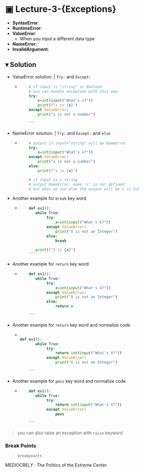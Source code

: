 # ▣ Lecture-3-{Exceptions}

* **SyntaxError**:
* **RuntimeError**:
* **ValueError**:
  * When you input a different data type
* **NameError:**
* **InvalidArgument**:

## **▾ Solution**

* ValueError solution: | `Try:` and `Except:`

  * ```python
        # if input is "string" or Boolean  
        # you can handle exception with this way:
        try:
            x=int(input("What's x?"))
            print(f"x is {x}")
        except ValueError:
            print("x is not a number")
        
        ```

* NameError solution: | `Try:` and `Except:` and `else`

  * ```python
        # output if input="string" will be NameError
        try:
            x=int(input("What's x?"))
        except ValueError:
            print("x is not a number")
        else:        
            print(f"x is {x}")

        # if input is a string    
        # output NameError: name 'x' is not defined. 
        # but when we use else the output will be x is {x}
    ```

* Another example for `break` key word

  * ```python
        def ex1():
           while True:
                try:
                    x=int(input("What's X?"))
                except ValueError:
                    print("X is not an Integer")
                else:        
                    break
             
           print(f"X is {x}")
        ```

* Another example for `return` key word
  
  * ```python
        def ex1():
           while True:
                try:
                    x=int(input("What's X?"))
                except ValueError:
                    print("X is not an Integer")
                else:        
                    return x
             
        ```

* Another example for `return` key word and normalize code
  
  * ```python

    def ex1():
           while True:
                try:
                    return int(input("What's X?"))
                except ValueError:
                    print("X is not an Integer")
            
        ```
* Another example for `pass` key word and normalize code
  
  * ```python
        def ex1():
           while True:
                try:
                    return int(input("What's X?"))
                except ValueError:
                    pass
            
        ```

> you can also raise an exception with `raise` keyword

### Break Points

> `breakpoints`

MEDIOCRELY : The Politics of the Extreme Center
